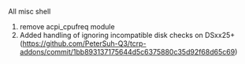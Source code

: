 All misc shell

1. remove acpi_cpufreq module
2. Added handling of ignoring incompatible disk checks on DSxx25+ (https://github.com/PeterSuh-Q3/tcrp-addons/commit/1bb893137175644d5c6375880c35d92f68d65c69)
